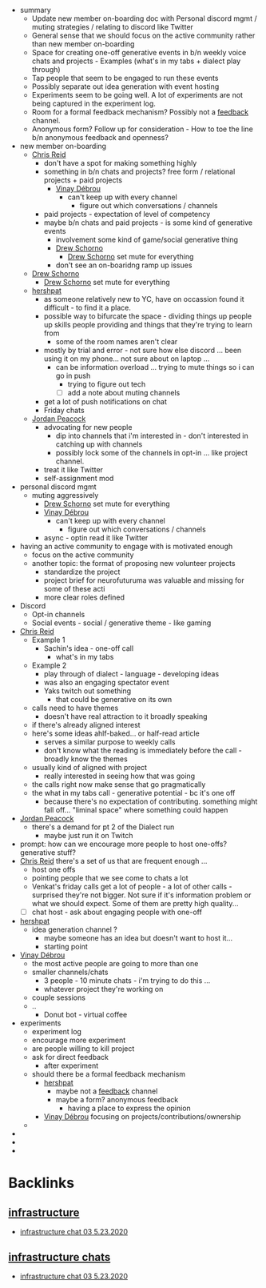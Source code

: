 - summary
    - Update new member on-boarding doc with Personal discord mgmt / muting strategies / relating to discord like Twitter
    - General sense that we should focus on the active community rather than new member on-boarding
    - Space for creating one-off generative events in b/n weekly voice chats and projects - Examples (what's in my tabs + dialect play through)
    - Tap people that seem to be engaged to run these events
    - Possibly separate out idea generation with event hosting
    - Experiments seem to be going well. A lot of experiments are not being captured in the experiment log.
    - Room for a formal feedback mechanism? Possibly not a [feedback](<feedback.md>) channel.
    - Anonymous form? Follow up for consideration - How to toe the line b/n anonymous feedback and openness? 
- new member on-boarding
    - [Chris Reid](<Chris Reid.md>)
        - don't have a spot for making something highly
        - something in b/n chats and projects? free form / relational projects + paid projects
            - [Vinay Débrou](<Vinay Débrou.md>)
                - can't keep up with every channel 
                    - figure out which conversations / channels
        - paid projects - expectation of level of competency 
        - maybe b/n   chats and paid projects - is some kind of generative events
            - involvement some kind of game/social generative thing
            - [Drew Schorno](<Drew Schorno.md>)
                - [Drew Schorno](<Drew Schorno.md>)  set mute for everything 
            - don't see an on-boaridng ramp up issues 
    - [Drew Schorno](<Drew Schorno.md>)
        - [Drew Schorno](<Drew Schorno.md>)  set mute for everything 
    - [hershpat](<hershpat.md>)
        - as someone relatively new to YC, have on occassion found it difficult - to find it a place. 
        - possible way to bifurcate the space - dividing things up people up skills people providing and things that they're trying to learn from 
            - some of the room names aren't clear 
        - mostly by trial and error - not sure how else discord ... been using it on my phone... not sure about on laptop ... 
            - can be information overload ... trying to mute things so i can go in push 
                - trying to figure out tech 
                - [ ] add a note about muting channels 
        - get a lot of push notifications on chat 
        - Friday chats 
    - [Jordan Peacock](<Jordan Peacock.md>)
        - advocating for new people
            - dip into channels that i'm interested in - don't interested in catching up with channels
            - possibly lock some of the channels in opt-in ... like project channel.
        - treat it like Twitter
        - self-assignment mod 
- personal discord mgmt
    - muting aggressively
        - [Drew Schorno](<Drew Schorno.md>)  set mute for everything 
        - [Vinay Débrou](<Vinay Débrou.md>)
            - can't keep up with every channel 
                - figure out which conversations / channels
        - async - optin read it like Twitter
- having an active community to engage with is motivated enough 
    - focus on the active community
    - another topic: the format of proposing new volunteer projects
        - standardize the project
        - project brief for neurofuturuma was valuable and missing for some of these acti
        - more clear roles defined
- Discord 
    - Opt-in channels 
    - Social events - social / generative theme - like gaming 
- [Chris Reid](<Chris Reid.md>)
    - Example 1
        - Sachin's idea - one-off call 
            - what's in my tabs
    - Example 2
        - play through of dialect - language - developing ideas
        - was also an engaging spectator event 
        - Yaks twitch out something 
            - that could be generative on its own 
    - calls need to have themes 
        - doesn't have real attraction to it broadly speaking
    - if there's already aligned interest 
    - here's some ideas ahlf-baked... or half-read article
        - serves a similar purpose to weekly calls
        - don't know what the reading is immediately before the call - broadly know the themes
    - usually kind of aligned with project 
        - really interested in seeing how that was going 
    - the calls right now make sense that go pragmatically
    - the what in my tabs call - generative potential - bc it's one off 
        - because there's no expectation of contributing. something might fall off... "liminal space" where something could happen 
- [Jordan Peacock](<Jordan Peacock.md>)
    - there's a demand for pt 2 of the Dialect run 
        - maybe just run it on Twitch 
- prompt: how can we encourage more people to host one-offs? generative stuff?
- [Chris Reid](<Chris Reid.md>) there's a set of us that are frequent enough ... 
    - host one offs
    - pointing people that we see come to chats a lot 
    - Venkat's friday calls get a lot of people - a lot of other calls - surprised they're not bigger. Not sure if it's information problem or what we should expect.  Some of them are pretty high quality... 
    - [ ] chat host - ask about engaging people with one-off
- [hershpat](<hershpat.md>)  
    - idea generation channel ? 
        - maybe someone has an idea but doesn't want to host it... 
        - starting point 
- [Vinay Débrou](<Vinay Débrou.md>)
    - the most active people are going to more than one 
    - smaller channels/chats 
        - 3 people - 10 minute chats - i'm trying to do this ... 
        - whatever project they're working on 
    - couple sessions 
    - ..
        - Donut bot - virtual coffee
- experiments
    - experiment log 
    - encourage more experiment
    - are people willing to kill project
    - ask for direct feedback 
        - after experiment 
    - should there be a formal feedback mechanism 
        - [hershpat](<hershpat.md>)
            - maybe not a [feedback](<feedback.md>) channel 
            -  maybe a form? anonymous feedback
                - having a place to express the opinion
        - [Vinay Débrou](<Vinay Débrou.md>) focusing on projects/contributions/ownership 
    - 
- 
- 
- 

# Backlinks
## [infrastructure](<infrastructure.md>)
- [infrastructure chat 03 5.23.2020](<infrastructure chat 03 5.23.2020.md>)

## [infrastructure chats](<infrastructure chats.md>)
- [infrastructure chat 03 5.23.2020](<infrastructure chat 03 5.23.2020.md>)

